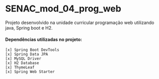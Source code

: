 # SENAC_mod_04_prog_web
Projeto desenvolvido na unidade curricular programação web utilizando java, Spring boot e H2.

#### Dependências utilizadas no projeto:
    [x] Spring Boot DevTools
    [x] Spring Data JPA
    [x] MySQL Driver
    [x] H2 Database
    [x] ThymeLeaf
    [x] Spring Web Starter   
